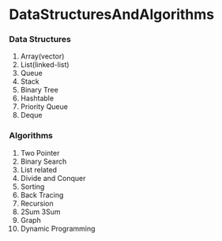 # DataStructuresAndAlgorithms

### Data Structures
1. Array(vector)
2. List(linked-list)
3. Queue
4. Stack
5. Binary Tree
6. Hashtable
7. Priority Queue
8. Deque

### Algorithms
1. Two Pointer
2. Binary Search
3. List related
4. Divide and Conquer
5. Sorting
6. Back Tracing
7. Recursion
8. 2Sum 3Sum
9. Graph
10. Dynamic Programming
